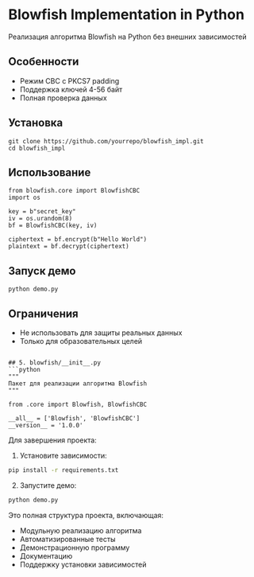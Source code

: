 # Blowfish Implementation in Python

Реализация алгоритма Blowfish на Python без внешних зависимостей

## Особенности
- Режим CBC с PKCS7 padding
- Поддержка ключей 4-56 байт
- Полная проверка данных

## Установка
```
git clone https://github.com/yourrepo/blowfish_impl.git
cd blowfish_impl
```

## Использование
```
from blowfish.core import BlowfishCBC
import os

key = b"secret_key"
iv = os.urandom(8)
bf = BlowfishCBC(key, iv)

ciphertext = bf.encrypt(b"Hello World")
plaintext = bf.decrypt(ciphertext)
```

## Запуск демо
```
python demo.py
```

## Ограничения
- Не использовать для защиты реальных данных
- Только для образовательных целей
```

## 5. blowfish/__init__.py
```python
"""
Пакет для реализации алгоритма Blowfish
"""

from .core import Blowfish, BlowfishCBC

__all__ = ['Blowfish', 'BlowfishCBC']
__version__ = '1.0.0'
```

Для завершения проекта:

1. Установите зависимости:
```bash
pip install -r requirements.txt
```

2. Запустите демо:
```bash
python demo.py
```

Это полная структура проекта, включающая:
- Модульную реализацию алгоритма
- Автоматизированные тесты
- Демонстрационную программу
- Документацию
- Поддержку установки зависимостей
